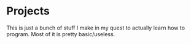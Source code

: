 # Projects

This is just a bunch of stuff I make in my quest to actually learn how to program. Most of it is pretty basic/useless.
